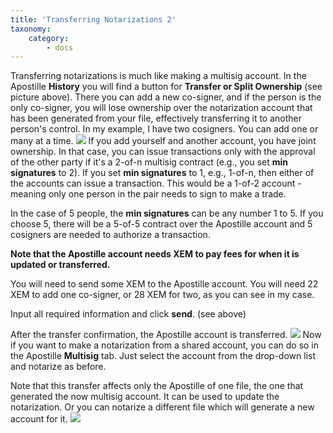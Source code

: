```yaml
---
title: 'Transferring Notarizations 2'
taxonomy:
    category:
        - docs
---
```


Transferring notarizations is much like making a multisig account. In the Apostille **History** you will find a button for **Transfer or Split Ownership** (see picture above). There you can add a new co-signer, and if the person is the only co-signer, you will lose ownership over the notarization account that has been generated from your file, effectively transferring it to another person's control.
In my example, I have two cosigners. You can add one or many at a time.
![](https://lh3.googleusercontent.com/9fQrYQguSCZUFbDdDHEoDZX8qnbZhMKI1UHjzm16pmhYLVFQeC8HNnLqt_3EZx9IRCfyj_PG6gj1-Y4jrwa5tOpKJhCREDvtrua6W5qw_ksueHk_OrF6w9ekyPn4GCYOZBoNdIauJdcNicBgrSewMme2UXZqJozX6o54ncsQdFyOa3pWXZfvWq1E9XyZe4ymIkRLUCGd8XFa3MWVl-PGgW4B-tcFcZAwVAxKPro_xXPqqKSZNfq0o1-1vWrSXlSqq3llCXhzHzFkStDIfEsyF7E88Oxpv57SNLk84a-sC1SuQ3BLoRsQS3Xl3RVB9ohE8ixATqyPJXBQJRBk29ISmbcfJ1sWLMvwSIqmg6maAXTbBcDKWi_9S4ipnvEyqHBpRWldmoAoDCZ2kQw98vX7M_rBxkWGg7PKu6Co9q25syXjjmkX6Nnfrn_gjgKofhO4dJZROkTBW0wg6VNgar-mmeeUK8KkUUqKWal9xQPvPJXFlPQBOfsXH-D7KsMiMMdCHzxG-jnRO9BMa2WpcjWN4g1w1I00mU9hG3NUio4bO7-IsVsirJcG5o1-XGzFi3ZzBrzjiiVb1XgomTlnRPERM7CMM7J-AyxJqqy-uhlu1rLtIHQnMtl_5sAtt942aoNaOSnDNCpZv8mYZvJYBmL-hY7b-CHdugId1RCl_xY1SQ=w1236-h651-no)
If you add yourself and another account, you have joint ownership. In that case, you can issue transactions only with the approval of the other party if it's a 2-of-n multisig contract (e.g., you set **min signatures** to 2).
If you set **min signatures** to 1, e.g., 1-of-n, then either of the accounts can issue a transaction. This would be a 1-of-2 account - meaning only one person in the pair needs to sign to make a trade.

In the case of 5 people, the **min signatures** can be any number 1 to 5. If you choose 5, there will be a 5-of-5 contract over the Apostille account and 5 cosigners are needed to authorize a transaction.

**Note that the Apostille account needs XEM to pay fees for when it is updated or transferred.**

You will need to send some XEM to the Apostille account. You will need 22 XEM to add one co-signer, or 28 XEM for two, as you can see in my case.

Input all required information and click **send**. (see above)

After the transfer confirmation, the Apostille account is transferred.
![](https://lh3.googleusercontent.com/IBVTrSg5s91YdXxtH4mSxhLZlMBi72sJusUKTbeni3uYIlswP26Mck_iQ2EfasWq3I7PjXfnHWrATHZO5wpd2AJhi6FMB9cZjEp8mqb0wS4Xq9U-euLanf14XPjWzeiNdq3HDZWeebLtaX1L9JamQ30zUYNHdDsBv6aCXNiiZTU2ONXcUK1uk1OHJs1uN2VjpoVLNtLQ-4a9CIZ5YWF3EV5rXbRoAyOh-P93TpEJj2cGpGWz2xTlJ3NhnHhL4awUyKEOnhOmBZY3WtEnmX3XkS0UE74wShFANSrPwDS87pIWJlylta53T6nScfhfrghX8AlX6Z6uMlTkGplsS_c3uuqO3JZwCuBvpdEIllh-c1_g-o90eeFa_v5MWv6E9Az0dwXO0FNe1kIInRDGbG1BkBVIzeAHjj2N6enTWaUVLL7nfyOQpcxYbhfgezURzvzzH_sSGOWDB-0EvAZ11Px0vleg4qsw1YUf7uD1pM1mmLLeX0-co7ZFwqfp2iTZSmVXQOIWfbwATDWPBaytxoqVEDoan4x3xxC4yjTbHigKfe7K45UzZ4S4A6SgDtBImDP5UIHlVUC3miHuxii3E6bSARt61aY5vW2BLF-aezdKQoUp1eHs5tvAab6E3oMyBEcvQpNI34PIPgP7ftdIYfRgiXa1CqIC3DwZE7NvgE6eWw=w1236-h651-no)
Now if you want to make a notarization from a shared account, you can do so in the Apostille **Multisig** tab.
Just select the account from the drop-down list and notarize as before.

Note that this transfer affects only the Apostille of one file, the one that generated the now multisig account. It can be used to update the notarization. Or you can notarize a different file which will generate a new account for it.
![](https://lh3.googleusercontent.com/qtDGAPZI-W4NW7KqmzktWckezyizzd3XvMqMjaVEco22aZnRARxazZLmnJw08lV1rnvuJ7SxpaSqSBlmmq2v2iYYaC4junsdJRvqMWjYN4Vq1wUzwDPF9eD_fbuuqjGrjfLPFYHREjEyPlssRCKfY53Cl1tYRqgdTYGsK1Bp5C-N1i5Us3F-FB2ePPxeVorIzqcELjB6zJEPHa1bmrRMQvaBiyaQh0Rv9fQKNDSQ6IioJhWkcrl_rRZAusIzuZD9qIrrnu03CgJW8oyhk7L8Ui89gjM_MHEuL_1kJqpgPqp3I6UGZS6HFfpIVcaM31r3ieJlNFSstUt2k3rp0buKC2Z0b-MJWeuGPn-pNdInupj58uCkh-fssF56j0UghZHp2gS6J1lzmQxazg5LF2LMP3Cv-jtMlELkVvlWpiT2HmwP7RXoYfZOmlJsR8qgwGNp_aINqXWZbyxzBDbKVP98IR5gvtlGwlDLa1ak2p-rnGEOl1BeEO_PpQoPxFq-NEq3lNovWNePuxQ_1Sq24vzCheE7Pr3_IFpCmxxu61C4L-lufm0WsUOpdsvcBdBkP0A11O7LSFZnVitcXa16hM-WrIBJcMzt1RR9doxXX7rJWSH38vjGnWsXLZofcEYLUBM_sMoudKgTo8esNcZS8ZqFAnf4KE6Y__gHZjeDMMpn1A=w1236-h651-no)
